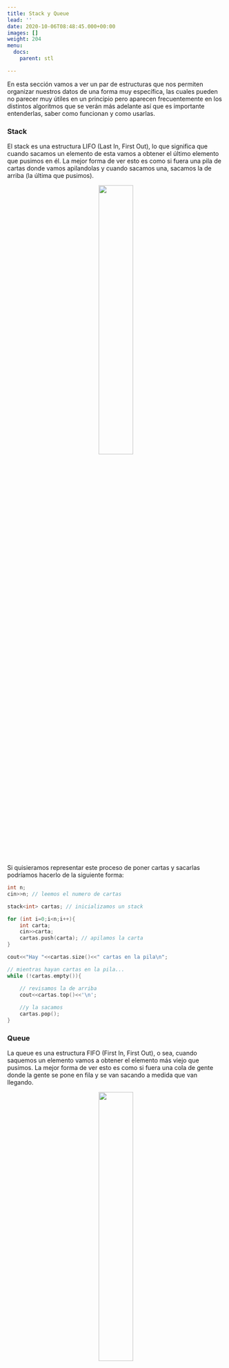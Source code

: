 ```yaml
---
title: Stack y Queue
lead: ''
date: 2020-10-06T08:48:45.000+00:00
images: []
weight: 204
menu:
  docs:
    parent: stl

---
```


En esta sección vamos a ver un par de estructuras que nos permiten organizar nuestros datos de una forma muy específica, las cuales pueden no parecer muy útiles en un principio pero aparecen frecuentemente en los distintos algoritmos que se verán más adelante así que es importante entenderlas, saber como funcionan y como usarlas.

### Stack

El stack es una estructura LIFO (Last In, First Out), lo que significa que cuando sacamos un elemento de esta vamos a obtener el último elemento que pusimos en él. La mejor forma de ver esto es como si fuera una pila de cartas donde vamos apilandolas y cuando sacamos una, sacamos la de arriba (la última que pusimos).

<center> <img class="invertible" src="../stack.png" width="40%"/> </center>

Si quisieramos representar este proceso de poner cartas y sacarlas podríamos hacerlo de la siguiente forma:

```c++
int n;
cin>>n; // leemos el numero de cartas

stack<int> cartas; // inicializamos un stack

for (int i=0;i<n;i++){
	int carta;
	cin>>carta;
	cartas.push(carta); // apilamos la carta
}

cout<<"Hay "<<cartas.size()<<" cartas en la pila\n";

// mientras hayan cartas en la pila...
while (!cartas.empty()){

	// revisamos la de arriba
	cout<<cartas.top()<<'\n';
	
	//y la sacamos
	cartas.pop();
}
```

### Queue

La queue es una estructura FIFO (First In, First Out), o sea, cuando saquemos un elemento vamos a obtener el elemento más viejo que pusimos. La mejor forma de ver esto es como si fuera una cola de gente donde la gente se pone en fila y se van sacando a medida que van llegando.

<center> <img class="invertible" src="../queue.png" width="40%"/> </center>

Si quisieramos representar este proceso de poner la gente en fila se podría hacer de la siguiente forma:

```c++
int n;
cin>>n; // leemos el numero de personas

queue<string> cola; // inicializamos una queue

for (int i=0;i<n;i++){
	string persona;
	cin>>persona;
	cola.push(persona); // agregamos a la persona a la cola
}

cout<<"Hay "<<cola.size()<<" personas en la fila\n";

// mientras hayan personas en la fila...
while (!cola.empty()){

	// revisamos la de arriba
	cout<<cola.front()<<'\n';
	
	//y la sacamos
	cartas.pop();
}

```

Podemos notar que tienen funciones similares pero por eso mismo a veces es fácil confundirse, entones tener claras las diferencias de como funcionan es lo más importante, además de la función para sacar el elemento que en stack es **top** y en queue es **front**.

### Problemas

[UVa OJ 10172 - The Lonesome Cargo Distributor](https://onlinejudge.org/index.php?option=com_onlinejudge&Itemid=8&category=24&page=show_problem&problem=1113)
               
